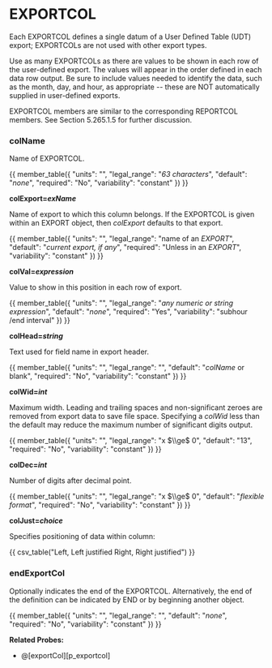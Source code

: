 # EXPORTCOL

Each EXPORTCOL defines a single datum of a User Defined Table (UDT) export; EXPORTCOLs are not used with other export types.

Use as many EXPORTCOLs as there are values to be shown in each row of the user-defined export. The values will appear in the order defined in each data row output. Be sure to include values needed to identify the data, such as the month, day, and hour, as appropriate -- these are NOT automatically supplied in user-defined exports.

EXPORTCOL members are similar to the corresponding REPORTCOL members. See Section 5.265.1.5 for further discussion.

### colName

Name of EXPORTCOL.

{{
  member_table({
    "units": "",
    "legal_range": "*63 characters*", 
    "default": "*none*",
    "required": "No",
    "variability": "constant" 
  })
}}

**colExport=*exName***

Name of export to which this column belongs. If the EXPORTCOL is given within an EXPORT object, then *colExport* defaults to that export.

{{
  member_table({
    "units": "",
    "legal_range": "name of an *EXPORT*", 
    "default": "*current export, if any*",
    "required": "Unless in an *EXPORT*",
    "variability": "constant" 
  })
}}

**colVal=*expression***

Value to show in this position in each row of export.

{{
  member_table({
    "units": "",
    "legal_range": "*any numeric or string expression*", 
    "default": "*none*",
    "required": "Yes",
    "variability": "subhour /end interval" 
  })
}}

**colHead=*string***

Text used for field name in export header.

{{
  member_table({
    "units": "",
    "legal_range": "", 
    "default": "*colName* or blank",
    "required": "No",
    "variability": "constant" 
  })
}}

**colWid=*int***

Maximum width. Leading and trailing spaces and non-significant zeroes are removed from export data to save file space. Specifying a *colWid* less than the default may reduce the maximum number of significant digits output.

{{
  member_table({
    "units": "",
    "legal_range": "x $\\ge$ 0", 
    "default": "13",
    "required": "No",
    "variability": "constant" 
  })
}}

**colDec=*int***

Number of digits after decimal point.

{{
  member_table({
    "units": "",
    "legal_range": "x $\\ge$ 0", 
    "default": "*flexible format*",
    "required": "No",
    "variability": "constant" 
  })
}}

**colJust=*choice***

Specifies positioning of data within column:

{{
  csv_table("Left,    Left justified
  Right,   Right justified")
}}

### endExportCol

Optionally indicates the end of the EXPORTCOL. Alternatively, the end of the definition can be indicated by END or by beginning another object.

{{
  member_table({
    "units": "",
    "legal_range": "", 
    "default": "*none*",
    "required": "No",
    "variability": "constant" 
  })
}}

**Related Probes:**

- @[exportCol][p_exportcol]
